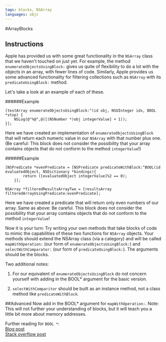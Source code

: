 ```yaml
---
tags: blocks, NSArray
languages: objc
---
```


#ArrayBlocks

## Instructions

Apple has provided us with some great functionality in the `NSArray` class that we haven't touched on just yet. For example, the method `enumerateObjectsUsingBlock:` gives us quite of flexibility to do a lot with the objects in an array, with fewer lines of code. Similarly, Apple provides us some advanced functionality for filtering collections such as `NSArray` with its `predicateUsingBlock:` method.

Let's take a look at an example of each of these.

######Example
```objc
[testArray enumerateObjectsUsingBlock:^(id obj, NSUInteger idx, BOOL *stop) {
	NSLog(@"%@",@([(NSNumber *)obj integerValue] + 1));
}];
```

Here we have created an implementation of `enumerateObjectsUsingBlock` that will return each numeric value in our `NSArray` with that number plus one. (Be careful: This block does not consider the possibility that your array contains objects that do not conform to the method `integerValue`!)

######Example
```objc
[NSPredicate *evenPredicate = [NSPredicate predicateWithBlock:^BOOL(id evaluatedObject, NSDictionary *bindings){
        return ([evaluatedObject integerValue]%2 == 0);
    }];
    
NSArray *filteredResultsArrayTwo = [resultsArray filteredArrayUsingPredicate:evenPredicate];
```

Here we have created a predicate that will return only even numbers of our array. Same as above: Be careful. This block does not consider the possibility that your array contains objects that do not conform to the method `integerValue`! 

Now it is your turn: Try writing your own methods that take blocks of code to mimic the capabilities of these two functions for `NSArray` objects. Your methods should extend the NSArray class (via a category) and will be called `mapWithOperation:` (our form of `enumerateObjectsUsingBlock:`) and `selectWithComparator:` (our form of `predicateUsingBlock:`). The arguments should be the blocks.

Two additional notes:

1) For our equivalent of `enumerateObjectsUsingBlock` do not concern yourself with adding in the BOOL* argument for the basic version.

2) `selectWithComparitor` should be built as an instance method, not a class method like `predicateWithBlock`.



##Advanced
Now add in the BOOL* argument for `mapWithOperation:`. Note: This will not further your understanding of blocks, but it will teach you a little bit more about memory addresses.

Further reading for ```BOOL *```:  
<a href="http://www.drdobbs.com/mobile/pointers-in-objective-c/225700236?pgno=1">
Blog post</a>  
<a href="http://stackoverflow.com/questions/6546214/when-we-need-pointer-of-bool-variable-in-objective-c/6546351#6546351">
Stack overflow post</a>  